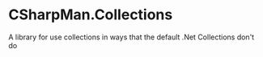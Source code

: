 CSharpMan.Collections
=====================

A library for use collections in ways that the default .Net Collections don't do
